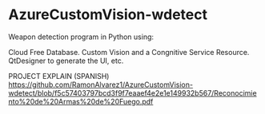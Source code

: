 # AzureCustomVision-wdetect
Weapon detection program in Python using:

  Cloud Free Database.
  Custom Vision and a Congnitive Service Resource.
  QtDesigner to generate the UI, etc.

PROJECT EXPLAIN (SPANISH) 
https://github.com/RamonAlvarez1/AzureCustomVision-wdetect/blob/f5c57403797bcd3f9f7eaaef4e2e1e149932b567/Reconocimiento%20de%20Armas%20de%20Fuego.pdf
